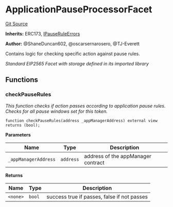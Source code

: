 # ApplicationPauseProcessorFacet
[Git Source](https://github.com/thrackle-io/tron/blob/17f0c18311739ad27e810cec2eb3f45ea28c2fd7/src/protocol/economic/ruleProcessor/ApplicationPauseProcessorFacet.sol)

**Inherits:**
ERC173, [IPauseRuleErrors](/src/common/IErrors.sol/interface.IPauseRuleErrors.md)

**Author:**
@ShaneDuncan602, @oscarsernarosero, @TJ-Everett

Contains logic for checking specific action against pause rules.

*Standard EIP2565 Facet with storage defined in its imported library*


## Functions
### checkPauseRules

*This function checks if action passes according to application pause rules. Checks for all pause windows set for this token.*


```solidity
function checkPauseRules(address _appManagerAddress) external view returns (bool);
```
**Parameters**

|Name|Type|Description|
|----|----|-----------|
|`_appManagerAddress`|`address`|address of the appManager contract|

**Returns**

|Name|Type|Description|
|----|----|-----------|
|`<none>`|`bool`|success true if passes, false if not passes|


